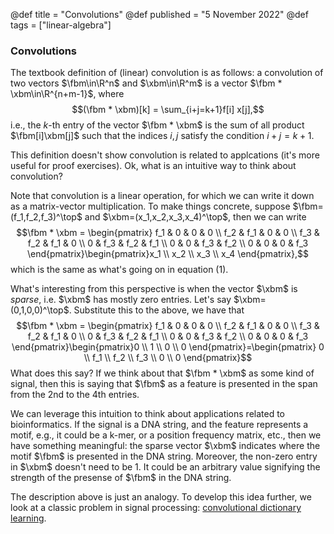 @def title = "Convolutions"
@def published = "5 November 2022"
@def tags = ["linear-algebra"]

### Convolutions

The textbook definition of (linear) convolution is as follows: a convolution of two vectors $\fbm\in\R^n$ and $\xbm\in\R^m$ is a vector $\fbm * \xbm\in\R^{n+m-1}$, where
$$(\fbm * \xbm)[k] = \sum_{i+j=k+1}f[i] x[j],$$
i.e., the $k$-th entry of the vector $\fbm * \xbm$ is the sum of all product $\fbm[i]\xbm[j]$ such that the indices $i,j$ satisfy the condition $i+j=k+1$. 

This definition doesn't show convolution is related to applcations (it's more useful for proof exercises). Ok, what is an intuitive way to think about convolution?

Note that convolution is a linear operation, for which we can write it down as a matrix-vector multiplication. To make things concrete, suppose $\fbm=(f_1,f_2,f_3)^\top$ and $\xbm=(x_1,x_2,x_3,x_4)^\top$, then we can write
$$\fbm * \xbm = \begin{pmatrix} f_1 & 0   & 0   & 0   \\ 
                                f_2 & f_1 & 0   & 0   \\
                                f_3 & f_2 & f_1 & 0   \\
                                0   & f_3 & f_2 & f_1 \\
                                0   & 0   & f_3 & f_2 \\
                                0   & 0   & 0   & f_3
\end{pmatrix}\begin{pmatrix}x_1 \\ x_2 \\ x_3 \\ x_4 \end{pmatrix},$$ which is the same as what's going on in equation (1).

What's interesting from this perspective is when the vector $\xbm$ is *sparse*, i.e. $\xbm$ has mostly zero entries. Let's say $\xbm=(0,1,0,0)^\top$. Substitute this to the above, we have that
$$\fbm * \xbm = \begin{pmatrix} f_1 & 0   & 0   & 0   \\ 
                                f_2 & f_1 & 0   & 0   \\
                                f_3 & f_2 & f_1 & 0   \\
                                0   & f_3 & f_2 & f_1 \\
                                0   & 0   & f_3 & f_2 \\
                                0   & 0   & 0   & f_3
\end{pmatrix}\begin{pmatrix}0 \\ 1 \\ 0 \\ 0 \end{pmatrix}=\begin{pmatrix} 0 \\ f_1 \\ f_2 \\ f_3 \\ 0 \\ 0 \end{pmatrix}$$
What does this say? If we think about that $\fbm * \xbm$ as some kind of signal, then this is saying that $\fbm$ as a feature is presented in the span from the 2nd to the 4th entries.

We can leverage this intuition to think about applications related to bioinformatics. If the signal is a DNA string, and the feature represents a motif, e.g., it could be a k-mer, or a position frequency matrix, etc., then we have something meaningful: the sparse vector $\xbm$ indicates where the motif $\fbm$ is presented in the DNA string. Moreover, the non-zero entry in $\xbm$ doesn't need to be $1$. It could be an arbitrary value signifying the strength of the presense of $\fbm$ in the DNA string. 

The description above is just an analogy. To develop this idea further, we look at a classic problem in signal processing: [convolutional dictionary learning](../cdl).

